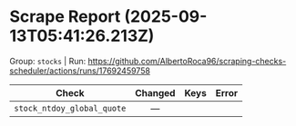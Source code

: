 # Scrape Report (2025-09-13T05:41:26.213Z)

Group: `stocks`  |  Run: https://github.com/AlbertoRoca96/scraping-checks-scheduler/actions/runs/17692459758

| Check | Changed | Keys | Error |
|---|:---:|:--|:--|
| `stock_ntdoy_global_quote` | — |  |  |

